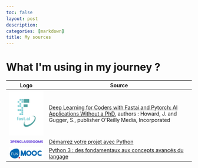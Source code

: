 ```yaml
---
toc: false
layout: post
description: 
categories: [markdown]
title: My sources
---
```

# What I'm using in my journey ?

Logo|Source
-|-
![fastai](/images/logo.png "fast.ai's logo") |[Deep Learning for Coders with Fastai and Pytorch: AI Applications Without a PhD](https://books.google.no/books?id=xd6LxgEACAAJ), authors : Howard, J. and Gugger, S., publisher O'Reilly Media, Incorporated
![OpenClassRooms](/images/openclassrooms.jpg "OpenClassRooms's logo")|[Démarrez votre projet avec Python](https://openclassrooms.com/fr/courses/4262331-demarrez-votre-projet-avec-python)
![FunMooc](/images/funmooc.jpg "FunMooc's logo")|[Python 3 : des fondamentaux aux concepts avancés du langage](https://www.fun-mooc.fr/fr/cours/python-3-des-fondamentaux-aux-concepts-avances-du-langage/)
